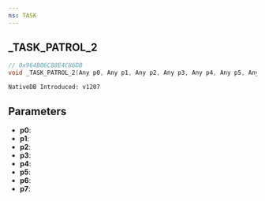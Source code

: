 ```yaml
---
ns: TASK
---
```

## _TASK_PATROL_2

```c
// 0x964B06C88E4C86DB
void _TASK_PATROL_2(Any p0, Any p1, Any p2, Any p3, Any p4, Any p5, Any p6, Any p7);
```

```
NativeDB Introduced: v1207
```

## Parameters
* **p0**:
* **p1**:
* **p2**:
* **p3**:
* **p4**:
* **p5**:
* **p6**:
* **p7**:
